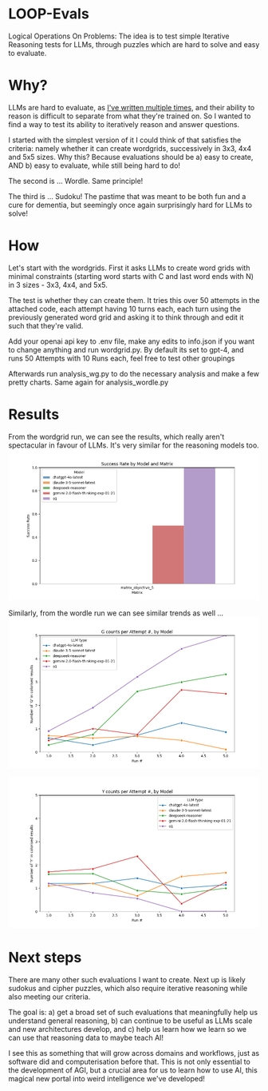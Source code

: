 # LOOP-Evals
Logical Operations On Problems: The idea is to test simple Iterative Reasoning tests for LLMs, through puzzles which are hard to solve and easy to evaluate.

# Why?
LLMs are hard to evaluate, as [I've written multiple times](https://www.strangeloopcanon.com/p/evaluations-are-all-we-need), and their ability to reason is difficult to separate from what they're trained on. So I wanted to find a way to test its ability to iteratively reason and answer questions. 

I started with the simplest version of it I could think of that satisfies the criteria: namely whether it can create wordgrids, successively in 3x3, 4x4 and 5x5 sizes. Why this? Because evaluations should be a) easy to create, AND b) easy to evaluate, while still being hard to do!

The second is ... Wordle. Same principle!

The third is ... Sudoku! The pastime that was meant to be both fun and a cure for dementia, but seemingly once again surprisingly hard for LLMs to solve!

# How
Let's start with the wordgrids. First it asks LLMs to create word grids with minimal constraints (starting word starts with C and last word ends with N) in 3 sizes - 3x3, 4x4, and 5x5.

The test is whether they can create them. It tries this over 50 attempts in the attached code, each attempt having 10 turns each, each turn using the previously generated word grid and asking it to think through and edit it such that they're valid.

Add your openai api key to .env file, make any edits to info.json if you want to change anything and run wordgrid.py. By default its set to gpt-4, and runs 50 Attempts with 10 Runs each, feel free to test other groupings 

Afterwards run analysis_wg.py to do the necessary analysis and make a few pretty charts. Same again for analysis_wordle.py

# Results
From the wordgrid run, we can see the results, which really aren't spectacular in favour of LLMs. It's very similar for the reasoning models too.
![Success Rate by Model](charts/wg_success_rate_by_model.png)

Similarly, from the wordle run we can see similar trends as well ...
!["G" counts per attemtp shows how well o1 does!](charts/wordle_G_trends_by_model.png)

![The number of "Y" guesses seem to be pretty consistent](charts/wordle_Y_trends_by_model.png)

# Next steps
There are many other such evaluations I want to create. Next up is likely sudokus and cipher puzzles, which also require iterative reasoning while also meeting our criteria.

The goal is: a) get a broad set of such evaluations that meaningfully help us understand general reasoning, b) can continue to be useful as LLMs scale and new architectures develop, and c) help us learn how we learn so we can use that reasoning data to maybe teach AI!

I see this as something that will grow across domains and workflows, just as software did and computerisation before that. This is not only essential to the development of AGI, but a crucial area for us to learn how to use AI, this magical new portal into weird intelligence we've developed!
